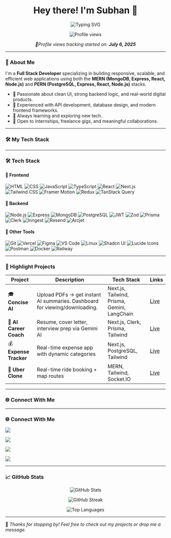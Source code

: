 <h1 align="center">Hey there! I'm Subhan 👋</h1>
<p align="center">
  <img src="https://readme-typing-svg.demolab.com?font=Fira+Code&pause=1000&color=F38CAC&center=true&vCenter=true&width=450&lines=Full+Stack+Developer;Freelancer;Open+Source+Contributor;Always+Learning+and+Building" alt="Typing SVG" />
</p>


<p align="center">
  <img src="https://komarev.com/ghpvc/?username=SubhanAlom009&color=F38CAC&style=flat-square" alt="Profile views" />
</p>

<p align="center"><em>📍Profile views tracking started on: <strong>July 6, 2025</strong></em></p>

---

### 🌸 About Me

I'm a **Full Stack Developer** specializing in building responsive, scalable, and efficient web applications using both the **MERN (MongoDB, Express, React, Node.js)** and **PERN (PostgreSQL, Express, React, Node.js)** stacks.

- 🧠 Passionate about clean UI, strong backend logic, and real-world digital products.
- 🚀 Experienced with API development, database design, and modern frontend frameworks.
- 🌱 Always learning and exploring new tech.
- 🤝 Open to internships, freelance gigs, and meaningful collaborations.

---

### 🛠️ My Tech Stack

---

### 🛠️ Tech Stack

#### 🧩 Frontend
![HTML](https://img.shields.io/badge/HTML-E34F26?style=flat&logo=html5&logoColor=white)
![CSS](https://img.shields.io/badge/CSS-1572B6?style=flat&logo=css3&logoColor=white)
![JavaScript](https://img.shields.io/badge/JavaScript-F7DF1E?style=flat&logo=javascript&logoColor=black)
![TypeScript](https://img.shields.io/badge/TypeScript-3178C6?style=flat&logo=typescript&logoColor=white)
![React](https://img.shields.io/badge/React-61DAFB?style=flat&logo=react&logoColor=black)
![Next.js](https://img.shields.io/badge/Next.js-000000?style=flat&logo=nextdotjs&logoColor=white)
![Tailwind CSS](https://img.shields.io/badge/TailwindCSS-38B2AC?style=flat&logo=tailwind-css&logoColor=white)
![Framer Motion](https://img.shields.io/badge/Framer_Motion-EF497A?style=flat&logo=framer&logoColor=white)
![Redux](https://img.shields.io/badge/Redux-764ABC?style=flat&logo=redux&logoColor=white)
![TanStack Query](https://img.shields.io/badge/TanStack_Query-FF4154?style=flat&logo=react-query&logoColor=white)

#### 🧩 Backend
![Node.js](https://img.shields.io/badge/Node.js-339933?style=flat&logo=node.js&logoColor=white)
![Express](https://img.shields.io/badge/Express-000000?style=flat&logo=express&logoColor=white)
![MongoDB](https://img.shields.io/badge/MongoDB-47A248?style=flat&logo=mongodb&logoColor=white)
![PostgreSQL](https://img.shields.io/badge/PostgreSQL-336791?style=flat&logo=postgresql&logoColor=white)
![JWT](https://img.shields.io/badge/JWT-000000?style=flat&logo=jsonwebtokens&logoColor=white)
![Zod](https://img.shields.io/badge/Zod-DD0031?style=flat)
![Prisma](https://img.shields.io/badge/Prisma-2D3748?style=flat&logo=prisma&logoColor=white)
![Clerk](https://img.shields.io/badge/Clerk-3C2BFE?style=flat&logo=clerk&logoColor=white)
![Inngest](https://img.shields.io/badge/Inngest-000000?style=flat)
![Resend](https://img.shields.io/badge/Resend-FF6C37?style=flat)
![Arcjet](https://img.shields.io/badge/Arcjet-000000?style=flat)

#### 🧰 Other Tools
![Git](https://img.shields.io/badge/Git-F05032?style=flat&logo=git&logoColor=white)
![Vercel](https://img.shields.io/badge/Vercel-000000?style=flat&logo=vercel&logoColor=white)
![Figma](https://img.shields.io/badge/Figma-F24E1E?style=flat&logo=figma&logoColor=white)
![VS Code](https://img.shields.io/badge/VS_Code-007ACC?style=flat&logo=visual-studio-code&logoColor=white)
![Linux](https://img.shields.io/badge/Linux-FCC624?style=flat&logo=linux&logoColor=black)
![Shadcn UI](https://img.shields.io/badge/Shadcn_UI-18181B?style=flat)
![Lucide Icons](https://img.shields.io/badge/Lucide_Icons-FFD700?style=flat)
![Postman](https://img.shields.io/badge/Postman-FF6C37?style=flat&logo=postman&logoColor=white)
![Docker](https://img.shields.io/badge/Docker-2496ED?style=flat&logo=docker&logoColor=white)
![Railway](https://img.shields.io/badge/Railway-000000?style=flat&logo=railway&logoColor=white)

---

### 💼 Highlight Projects

| Project | Description | Tech Stack | Links |
|--------|-------------|------------|-------|
| 🎓 **Concise AI** | Upload PDFs → get instant AI summaries. Dashboard for viewing/downloading. | Next.js, Tailwind, Prisma, Gemini, LangChain | [Live](https://github.com/SubhanAlom009/ConciseAI) |
| 🤖 **AI Career Coach** | Resume, cover letter, interview prep via Gemini AI | Next.js, Clerk, Prisma, Tailwind | [Live](https://github.com/SubhanAlom009/AI-Career-Coach) |
| 💰 **Expense Tracker** | Real-time expense app with dynamic categories | Next.js, PostgreSQL, Tailwind | [Live](https://github.com/SubhanAlom009/Expense-Tracker-App) |
| 🚗 **Uber Clone** | Real-time ride booking + map routes | MERN, Tailwind, Socket.IO | [Live](https://github.com/SubhanAlom009/uber-clone-Full-Stack) |

---

### 🌐 Connect With Me

---

### 🌐 Connect With Me

<p align="left">
  <a href="https://subhanalom.live" target="_blank">
    <img src="https://img.shields.io/badge/Portfolio-subhanalom.live-F38CAC?style=for-the-badge&logo=vercel&logoColor=white" />
  </a>
</p>

<p align="left">
  <a href="https://github.com/SubhanAlom009" target="_blank">
    <img src="https://img.shields.io/badge/GitHub-SubhanAlom009-181717?style=for-the-badge&logo=github&logoColor=white" />
  </a>
</p>

<p align="left">
  <a href="https://linkedin.com/in/subhanalom" target="_blank">
    <img src="https://img.shields.io/badge/LinkedIn-SubhanAlom009-0A66C2?style=for-the-badge&logo=linkedin&logoColor=white" />
  </a>
</p>

<p align="left">
  <a href="mailto:subhanalombasic123@gmail.com" target="_blank">
    <img src="https://img.shields.io/badge/Gmail-subhanalombasic123@gmail.com-D14836?style=for-the-badge&logo=gmail&logoColor=white" />
  </a>
</p>

---

### 📈 GitHub Stats

<p align="center">
  <img src="https://github-readme-stats.vercel.app/api?username=SubhanAlom009&show_icons=true&theme=rose_pine&hide_border=true" alt="GitHub Stats" />
</p>

<p align="center">
  <img src="https://github-readme-streak-stats.herokuapp.com?user=SubhanAlom009&theme=rose_pine&hide_border=true" alt="GitHub Streak" />
</p>

<p align="center">
  <img src="https://github-readme-stats.vercel.app/api/top-langs/?username=SubhanAlom009&layout=compact&theme=rose_pine&hide_border=true" alt="Top Languages" />
</p>

---

🌸 _Thanks for stopping by! Feel free to check out my projects or drop me a message._
